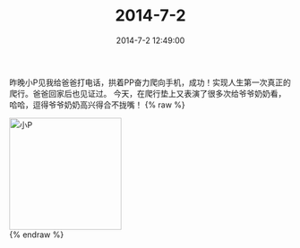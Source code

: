 ﻿---
title: "2014-7-2"
date: 2014-7-2 12:49:00
tags: 文字
categories: 妈妈
---
昨晚小P见我给爸爸打电话，拱着PP奋力爬向手机，成功！实现人生第一次真正的爬行。爸爸回家后也见证过。
今天，在爬行垫上又表演了很多次给爷爷奶奶看，哈哈，逗得爷爷奶奶高兴得合不拢嘴！
{% raw %}
<div style="width:500 px">
<div style="float:left; width:100 px"><img src="/images/微信图片_20171010153210.jpg" width="200" alt="小P"></div>
<div style="clear:both"></div>
</div>
{% endraw %}